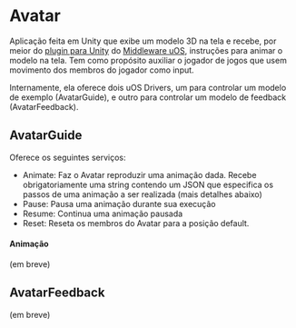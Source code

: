 # Avatar

Aplicação feita em Unity que exibe um modelo 3D na tela e recebe, por meior do [plugin para Unity](https://github.com/lhsantos/unity_uos_plugin) do [Middleware uOS](https://github.com/UnBiquitous/uos_core), instruções para animar o modelo na tela. Tem como propósito auxiliar o jogador de jogos que usem movimento dos membros do jogador como input.

Internamente, ela oferece dois uOS Drivers, um para controlar um modelo de exemplo (AvatarGuide), e outro para controlar um modelo de feedback (AvatarFeedback).

## AvatarGuide

Oferece os seguintes serviços: 
- Animate: Faz o Avatar reproduzir uma animação dada. Recebe obrigatoriamente uma string contendo um JSON que especifica os passos de uma animação a ser realizada (mais detalhes abaixo)
- Pause: Pausa uma animação durante sua execução
- Resume: Continua uma animação pausada
- Reset: Reseta os membros do Avatar para a posição default.

#### Animação
(em breve)

## AvatarFeedback
(em breve)
